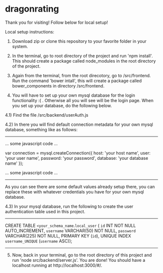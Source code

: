 # dragonrating

Thank you for visiting! Follow below for local setup! 

Local setup instructions:

1) Download zip or clone this repository to your favorite folder in your system. 

2) In the terminal, go to root directory of the project and run 'npm install'. This should create a package called node_modules in the root directory of the project. 

3) Again from the terminal, from the root direcotory, go to <root>/src/frontend. Run the command 'bower intall', this will create a package called bower_components in directory <root>/src/frontend. 

4) You will have to set up your own mysql database for the login functionality :( . Otherwise all you will see will be the login page. When you set up your database, do the following below. 
  
  4.1) Find the file <root>/src/backend/userAuth.js
  
  4.2) In there you will find default connection metadata for your own mysql database, something like as follows:
  
  __________________________________________________
  ... some javascript code ...
  
  var connection = mysql.createConnection({
    host: 'your host name',
    user: 'your user name',
    password: 'your password',
    database: 'your database name'
  });
  
  ... some javascript code ... 
   ___________________________________________________
   
   As you can see there are some default values already setup there, you can replace these with whatever credentials
   you have for your own mysql database. 
   
   
   4.3) In your mysql database, run the following to create the user authentication table used in this
   project. 
   ___________________________________________________
   
   CREATE TABLE `<your_schema_name`.`local_user` (
  `id` INT NOT NULL AUTO_INCREMENT,
  `username` VARCHAR(50) NOT NULL,
  `password` VARCHAR(225) NOT NULL,
  PRIMARY KEY (`id`),
  UNIQUE INDEX `username_UNIQUE` (`username` ASC));
   ___________________________________________________

5) Now, back in your terminal, go to the root directory of this project and run 'node src/backend/server.js'. You are done! You should have a localhost running at http://localhost:3000/#/. 
